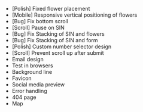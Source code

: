 - [Polish] Fixed flower placement
- [Mobile] Responsive vertical positioning of flowers
- [Bug] Fix bottom scroll
- [Scroll] Pause on SIN
- [Bug] Fix Stacking of SIN and flowers
- [Bug] Fix Stacking of SIN and form
- [Polish] Custom number selector design
- [Scroll] Prevent scroll up after submit
- Email design
- Test in browsers
- Background line
- Favicon
- Social media preview
- Error handling
- 404 page
- Map
